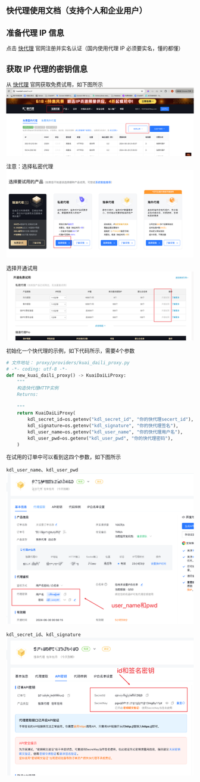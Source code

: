 ## 快代理使用文档（支持个人和企业用户）

## 准备代理 IP 信息
点击 <a href="https://www.kuaidaili.com/?ref=ldwkjqipvz6c">快代理</a> 官网注册并实名认证（国内使用代理 IP 必须要实名，懂的都懂）

## 获取 IP 代理的密钥信息
从 <a href="https://www.kuaidaili.com/?ref=ldwkjqipvz6c">快代理</a> 官网获取免费试用，如下图所示
![img.png](static/images/img.png)

注意：选择私密代理
![img_1.png](static/images/img_1.png)

选择开通试用
![img_2.png](static/images/img_2.png)

初始化一个快代理的示例，如下代码所示，需要4个参数

```python
# 文件地址： proxy/providers/kuai_daili_proxy.py
# -*- coding: utf-8 -*-
def new_kuai_daili_proxy() -> KuaiDaiLiProxy:
    """
    构造快代理HTTP实例
    Returns:

    """
    return KuaiDaiLiProxy(
        kdl_secret_id=os.getenv("kdl_secret_id", "你的快代理secert_id"),
        kdl_signature=os.getenv("kdl_signature", "你的快代理签名"),
        kdl_user_name=os.getenv("kdl_user_name", "你的快代理用户名"),
        kdl_user_pwd=os.getenv("kdl_user_pwd", "你的快代理密码"),
    )

```
在试用的订单中可以看到这四个参数，如下图所示

`kdl_user_name`、`kdl_user_pwd`
![img_3.png](static/images/img_3.png)

`kdl_secret_id`、`kdl_signature`
![img_4.png](static/images/img_4.png)
